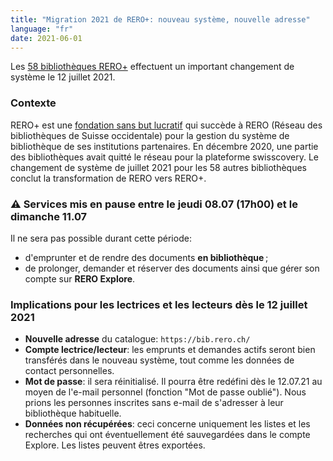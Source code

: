 ```yaml
---
title: "Migration 2021 de RERO+: nouveau système, nouvelle adresse"
language: "fr"
date: 2021-06-01
---
```


Les [58 bibliothèques RERO+](/reroils/migration2021-libraries/) effectuent un important changement de système le 12 juillet 2021.

### Contexte

RERO+ est une [fondation sans but lucratif](/la-fondation-rero-est-nee/) qui succède à RERO (Réseau des bibliothèques de Suisse occidentale) pour la gestion du système de bibliothèque de ses institutions partenaires. En décembre 2020, une partie des bibliothèques avait quitté le réseau pour la plateforme swisscovery. Le changement de système de juillet 2021 pour les 58 autres bibliothèques conclut la transformation de RERO vers RERO+.

### ⚠️ Services mis en pause entre le jeudi 08.07 (17h00) et le dimanche 11.07

Il ne sera pas possible durant cette période:

* d'emprunter et de rendre des documents **en bibliothèque** ;
* de prolonger, demander et réserver des documents ainsi que gérer son compte sur **RERO Explore**.

### Implications pour les lectrices et les lecteurs dès le 12 juillet 2021

* **Nouvelle adresse** du catalogue: `https://bib.rero.ch/`
* **Compte lectrice/lecteur**: les emprunts et demandes actifs seront bien transférés dans le nouveau système, tout comme les données de contact personnelles.
* **Mot de passe**: il sera réinitialisé. Il pourra être redéfini dès le 12.07.21 au moyen de l'e-mail personnel (fonction "Mot de passe oublié"). Nous prions les personnes inscrites sans e-mail de s'adresser à leur bibliothèque habituelle.
* **Données non récupérées**: ceci concerne uniquement les listes et les recherches qui ont éventuellement été sauvegardées dans le compte Explore. Les listes peuvent êtres exportées.
